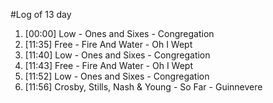 #Log of 13 day

1. [00:00] Low - Ones and Sixes - Congregation
1. [11:35] Free - Fire And Water - Oh I Wept
1. [11:40] Low - Ones and Sixes - Congregation
1. [11:43] Free - Fire And Water - Oh I Wept
1. [11:52] Low - Ones and Sixes - Congregation
1. [11:56] Crosby, Stills, Nash & Young - So Far - Guinnevere
